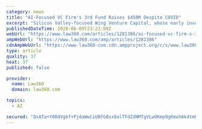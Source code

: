 ```yaml
---
category: news
title: "AI-Focused VC Firm's 3rd Fund Raises $450M Despite COVID"
excerpt: "Silicon Valley-focused Wing Venture Capital, whose early investment targets recently caught the eyes of heavyweights such as Cisco and Verizon, said Tuesday that its third fund had raised $450 million,"
publishedDateTime: 2020-06-09T23:22:00Z
webUrl: "https://www.law360.com/articles/1281386/ai-focused-vc-firm-s-3rd-fund-raises-450m-despite-covid"
ampWebUrl: "https://www.law360.com/amp/articles/1281386"
cdnAmpWebUrl: "https://www-law360-com.cdn.ampproject.org/c/s/www.law360.com/amp/articles/1281386"
type: article
quality: 37
heat: 37
published: false

provider:
  name: Law360
  domain: law360.com

topics:
  - AI

secured: "QsATa+Y0DdVgbf+PjdaWwCiUBfG0sx8alTFdZdNMTgVLw0Kmp9gKmuhAk4tmbu2aGIMuaCo/iEPmJq8mwftZrf4Jba6wimkmwEavD5nF7uhKQ1r8/+NPKHnKgStdeZ/GR3FEZzRDBr3FoAU6iyknC/0QecKNUYn7qOHxN5VpZQOcNF+ydW/g1RjS4wbxdz+F9JqEXfi1zE43DCKG4fuPrcbuth7Yqw1Fn12NiamV8MXguUJ6MCu1leDc2XpGRUSxJJAc5ySGTITLCVj2iN6FNs5V+4DwO2PszJarJDuDRaz0MgidaZ+fL+tm0hPDVsU1;UWeIxHjgUw3KwOF9sydGkw=="
---
```


